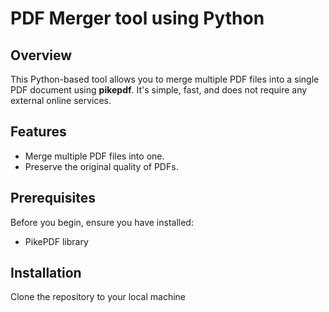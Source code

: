 # PDF Merger tool using Python

## Overview
This Python-based tool allows you to merge multiple PDF files into a single PDF document using **pikepdf**. It's simple, fast, and does not require any external online services.

## Features
- Merge multiple PDF files into one.
- Preserve the original quality of PDFs.

## Prerequisites
Before you begin, ensure you have installed:
- PikePDF library

## Installation
Clone the repository to your local machine
